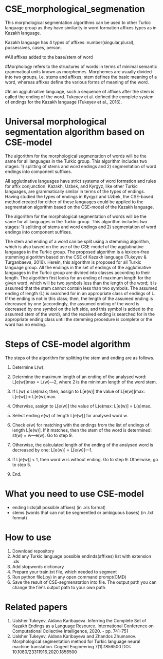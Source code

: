 # CSE_morphological_segmenation

This morphological segmentation algorithms can be used to other Turkic language group as they have similarity in word formation affixes types as in Kazakh language.

Kazakh language has 4 types of affixes: number(singular,plural), possessives, cases, person. 

#All affixes added to the base/stem of word

#Morphology refers to the structures of words in terms of minimal semantic grammatical units known as morphemes. Morphemes are usually divided into two groups, i.e. stems and affixes; stem defines the basic meaning of a word, whereas affixes define the various forms of meaning of the word.

#In an agglutinative language, such a sequence of affixes after the stem is called the ending of the word. Tukeyev et al. defined the complete system of endings for the Kazakh language (Tukeyev et al., 2016).

# Universal morphological segmentation algorithm based on CSE-model
The algorithm for the morphological segmentation of words will be the same for all languages in the Turkic group. This algorithm includes two stages: 1) splitting of stems and word endings and 2) segmentation of word endings into component suffixes.

All agglutinative languages have strict systems of word formation and rules for affix conjunction. Kazakh, Uzbek, and Kyrgyz, like other Turkic languages, are grammatically similar in terms of the types of endings. Having studied the types of endings in Kyrgyz and Uzbek, the CSE-based method created for either of these languages could be applied to the segmentation algorithm based on the CSE-model of the Kazakh language. 

The algorithm for the morphological segmentation of words will be the same for all languages in the Turkic group. 
This algorithm includes two stages: 1) splitting of stems and word endings and 2) segmentation of word endings into component suffixes.

The stem and ending of a word can be split using a stemming algorithm, which is also based on the use of the CSE-model of the agglutinative languages in the Turkic group. The proposed algorithm is a lexicon-free stemming algorithm based on the CSE of Kazakh language (Tukeyev & Turganbaeva, 2016). Herein, this algorithm is proposed for all Turkic language group. All the endings in the set of endings of the agglutinative languages in the Turkic group are divided into classes according to their length. The algorithm first looks for an ending of maximum length for the given word, which will be two symbols less than the length of the word; it is assumed that the stem cannot contain less than two symbols. The assumed ending of length (L) is searched for in an appropriate class of endings of L. If the ending is not in this class; then, the length of the assumed ending is decreased by one (accordingly, the assumed ending of the word is decreased by one symbol on the left side, and this symbol is added to the assumed stem of the word), and the received ending is searched for in the appropriate ending class until the stemming procedure is complete or the word has no ending. 

# Steps of CSE-model algorithm 
The steps of the algorithm for splitting the stem and ending are as follows.

1. Determine L(w).

2. Determine the maximum length of an ending of the analysed word: L[e(w)]max = L(w)—2, where 2 is the minimum length of the word stem.

3. If L(w) ≤ L(e)max; then, assign to L[e(w)] the value of L[e(w)]max: L[e(w)] = L[e(w)]max.

4. Otherwise, assign to L[e(w)] the value of L(e)max: L[e(w)] = L(e)max.

5. Select ending e(w) of length L[e(w)] for analysed word w.

6. Check e(w) for matching with the endings from the list of endings of length L[e(w)]. If it matches, then the stem of the word is determined: st(w) = w—e(w). Go to step 9.

7. Otherwise, the calculated length of the ending of the analysed word is decreased by one: L[e(w)] = L[e(w)]—1.

8. If L[e(w)] < 1, then word w is without ending. Go to step 9. Otherwise, go to step 5.

9. End.

# What you need to use CSE-model
- ending lists(all possible affixes) (in .xls format)
- stems (words that can not be segmentted or ambiguous bases) (in .txt format)

# How to use
1. Download repository
2. Add any Turkic language possible endinds(affixes) list with extension .xls 
3. Add stopwords dictionary 
4. Prepare your train.txt file, which needed to segment
4. Run python file(.py) in any open command prompt(CMD)
5. Save the result of CSE-segmenatation into file. The output path you can change the file's output path to your own path.

# Related papers
1. Ualsher Tukeyev, Aidana Karibayeva. Inferring the Complete Set of Kazakh Endings as a Language Resource. International Conference on Computational Collective Intelligence, 2020. - pp. 741-751
2. Ualsher Tukeyev, Aidana Karibayeva and Zhandos Zhumanov. Morphological segmentation method for Turkic language neural machine translation. Cogent Engineering 7(1):1856500
DOI: 10.1080/23311916.2020.1856500



